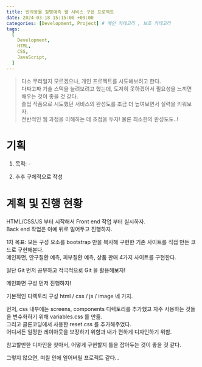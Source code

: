 ```yaml
---
title: 반려동물 질병예측 웹 서비스 구현 프로젝트
date: 2024-03-18 15:15:00 +09:00
categories: [Development, Project] # 메인 카테고리 , 보조 카테고리
tags:
  [
    Development,
    HTML,
    CSS,
    JavaScript,
  ]
---
```


> 다소 무리일지 모르겠으나, 개인 프로젝트를 시도해보려고 한다.  
> 다짜고짜 기술 스택을 늘려보려고 했는데, 도저히 못하겠어서 필요성을 느끼면 배우는 것이 좋을 것 같다.  
> 졸업 작품으로 시도했던 서비스의 완성도를 조금 더 높여보면서 실력을 키워보자.  
> 전반적인 웹 과정을 이해하는 데 초점을 두자! 물론 최소한의 완성도도..!

# 기획
1. 목적: -

2. 추후 구체적으로 작성


# 계획 및 진행 현황
HTML/CSS/JS 부터 시작해서 Front end 작업 부터 실시하자.  
Back end 작업은 아예 뒤로 밀어두고 진행하자.

1차 목표: 모든 구성 요소를 bootstrap 만을 복사해 구현한 기존 사이트를 직접 만든 코드로 구현해본다.  
메인화면, 안구질환 예측, 피부질환 예측, 상품 판매 4가지 사이트를 구현한다.

일단 Git 먼저 공부하고 적극적으로 Git 을 활용해보자!

메인화면 구성 먼저 진행하자!

기본적인 디렉토리 구성
html / css / js / image 네 가지.

먼저, css 내부에는
screens, components 디렉토리를 추가했고 자주 사용하는 것들을 변수화하기 위해 variables.css 를 만듦.  
그리고 클론코딩에서 사용한 reset.css 를 추가해주었다.  
어디서든 일정한 레이아웃을 보장하기 위함과 내가 편하게 디자인하기 위함.

참고할만한 디자인을 찾아서, 어떻게 구현할지 틀을 잡아두는 것이 좋을 것 같다.

그렇지 않으면, 며칠 안에 엎어버릴 프로젝트 같다...